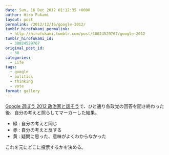 ```yaml
---
date: Sun, 16 Dec 2012 01:12:35 +0000
author: Hiro Fukami
layout: post
permalink: /2012/12/16/google-2012/
tumblr_hirofukami_permalink:
  - http://hirofukami.tumblr.com/post/38024529767/google-2012
tumblr_hirofukami_id:
  - 38024529767
original_post_id:
  - 30
categories:
  - Life
tags:
  - google
  - politics
  - thinking
  - vote
format: gallery
---
```

<a href="http://www.google.co.jp/landing/senkyo2012/hanasou.html" target="_blank">Google 選ぼう 2012 政治家と話そう</a>で、ひと通り各政党の回答を聞き終わった後、自分の考えと照らしてマーカーした結果。

*   緑&#160;: 自分の考えと同じ
*   赤&#160;: 自分の考えと反する
*   黄&#160;: 疑問に思った、意味がよくわからなかった

これを元にどこに投票するかを決める。